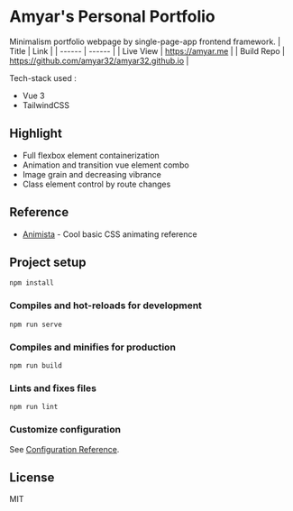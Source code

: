 # Amyar's Personal Portfolio

Minimalism portfolio webpage by single-page-app frontend framework.
| Title | Link |
| ------ | ------ |
| Live View | https://amyar.me |
| Build Repo | https://github.com/amyar32/amyar32.github.io |

Tech-stack used :

- Vue 3
- TailwindCSS

## Highlight

- Full flexbox element containerization
- Animation and transition vue element combo
- Image grain and decreasing vibrance
- Class element control by route changes

## Reference

- [Animista](https://animista.net/) - Cool basic CSS animating reference


## Project setup
```
npm install
```

### Compiles and hot-reloads for development
```
npm run serve
```

### Compiles and minifies for production
```
npm run build
```

### Lints and fixes files
```
npm run lint
```

### Customize configuration
See [Configuration Reference](https://cli.vuejs.org/config/).

## License

MIT

